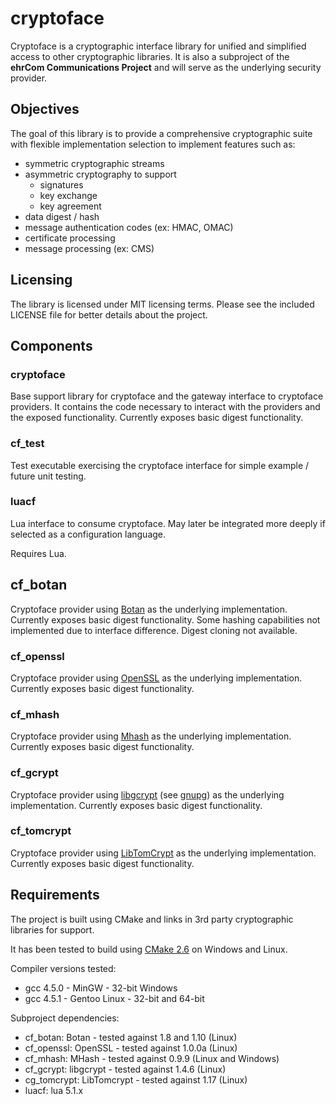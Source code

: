 cryptoface
==========
Cryptoface is a cryptographic interface library for unified and simplified
access to other cryptographic libraries.  It is also a subproject of the
**ehrCom Communications Project** and will serve as the underlying security
provider.

Objectives
----------
The goal of this library is to provide a comprehensive cryptographic suite
with flexible implementation selection to implement features such as:

 * symmetric cryptographic streams
 * asymmetric cryptography to support
   * signatures
   * key exchange
   * key agreement
 * data digest / hash
 * message authentication codes (ex: HMAC, OMAC)
 * certificate processing
 * message processing (ex: CMS)

Licensing
---------
The library is licensed under MIT licensing terms.  Please see the included
LICENSE file for better details about the project.

Components
----------

### cryptoface
Base support library for cryptoface and the gateway interface to cryptoface
providers. It contains the code necessary to interact with the providers and
the exposed functionality.
Currently exposes basic digest functionality.

### cf_test
Test executable exercising the cryptoface interface for simple example / future unit testing.

### luacf
Lua interface to consume cryptoface. May later be integrated more deeply if selected as a configuration language.

Requires Lua.

## cf_botan
Cryptoface provider using [Botan] as the underlying implementation.
Currently exposes basic digest functionality.  Some hashing capabilities
not implemented due to interface difference.  Digest cloning not
available.

### cf_openssl
Cryptoface provider using [OpenSSL] as the underlying implementation.
Currently exposes basic digest functionality.

### cf_mhash
Cryptoface provider using [Mhash] as the underlying implementation.
Currently exposes basic digest functionality.

### cf_gcrypt
Cryptoface provider using [libgcrypt] (see [gnupg]) as the underlying implementation.
Currently exposes basic digest functionality.

### cf_tomcrypt
Cryptoface provider using [LibTomCrypt][LibTomCrypt] as the underlying implementation.
Currently exposes basic digest functionality.

Requirements
------------
The project is built using CMake and links in 3rd party cryptographic libraries
for support.

It has been tested to build using [CMake 2.6] on Windows and Linux.

Compiler versions tested:

 * gcc 4.5.0 - MinGW - 32-bit Windows
 * gcc 4.5.1 - Gentoo Linux - 32-bit and 64-bit

Subproject dependencies:

 * cf_botan: Botan - tested against 1.8 and 1.10 (Linux)
 * cf_openssl: OpenSSL - tested against 1.0.0a (Linux)
 * cf_mhash: MHash - tested against 0.9.9 (Linux and Windows)
 * cf_gcrypt: libgcrypt - tested against 1.4.6 (Linux)
 * cg_tomcrypt: LibTomcrypt - tested against 1.17 (Linux)
 * luacf: lua 5.1.x

  [Botan]: http://botan.randombit.net/
  [OpenSSL]: http://www.openssl.org
  [mhash]: http://mhash.sourceforge.net/
  [gnupg]: http://www.gnupg.org/
  [libgcrypt]: http://www.gnupg.org/documentation/manuals/gcrypt/
  [LibTomCrypt]: http://libtom.org/?page=features&whatfile=crypt

  [CMake 2.6]: http://www.cmake.org/cmake/resources/software.html
